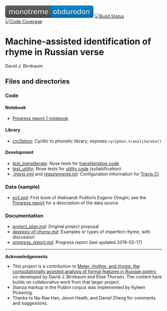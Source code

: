 [![Obdurodon](images/monotreme-obdurodon-blue.svg)](http://www.obdurodon.org)
[![Build Status](https://travis-ci.com/Data-Science-for-Linguists-2019/russian_rhyme.svg?branch=master)](https://travis-ci.com/Data-Science-for-Linguists-2019/russian_rhyme)
[![Code Coverage](https://codecov.io/gh/Data-Science-for-Linguists-2019/russian_rhyme/branch/master/graph/badge.svg)](https://codecov.io/gh/Data-Science-for-Linguists-2019/russian_rhyme)

# Machine-assisted identification of rhyme in Russian verse

David J. Birnbaum  

## Files and directories

### Code

#### Notebook

* [Progress report 1 notebook](progress_report_1.ipynb)

#### Library

* [*cyr2phon*](cyr2phon/cyr2phon.py): Cyrillic to phonetic library; exposes `cyr2phon.transliterate()`

#### Development

* [*test_transliterate*](cyr2phon/tests/test_transliterate.py): Nose tests for [transliteration code](cyr2phon/cyr2phon.py)
* [*test_utility*](cyr2phon/tests/test_utility.py): Nose tests for [utility code](cyr2phon/utility.py) (syllabification)
* [*.travis.yml*](.travis.yml) and [*requirements.txt*](requirements.txt): Configuration information for [Travis CI](https://docs.travis-ci.com/user/tutorial/)

### Data (sample)

* [*eo1.xml*](data_samples/eo1.xml): First book of Aleksandr Puškin’s *Eugene Onegin*; see the [Progress report](progress_report.md#about-the-corpus) for a description of the data source

### Documentation

* [*project_plan.md*](project_plan.md): Original project proposal
* [*degrees-of-rhyme.md*](degrees-of-rhyme.md): Examples or types of imperfect rhyme, with discussion
* [*progress_report.md*](progress_report.md): Progress report (last updated 2019-02-17)

____

**Acknowledgements**

* This project is a contribution to [Meter, rhythm, and rhyme: the computationally assisted analysis of formal features in Russian poetry](http://poetry.obdurodon.org/), co-developed by David J. Birnbaum and Elise Thorsen. The content here builds on collaborative work from that larger project. 
* Stanza markup in the Puškin corpus was implemented by Kyleen Pickering. 
* Thanks to Na-Rae Han, Jevon Heath, and Daniel Zheng for comments and suggestions.

